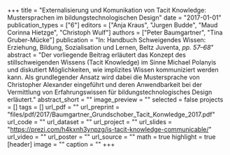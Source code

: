 +++
title = "Externalisierung und Komunikation von Tacit Knowledge: Mustersprachen im bildungstechnologischen Design"
date = "2017-01-01"
publication_types = ["6"]
editors = ["Anja Kraus", "Jurgen Budde", "Maud Corinna Hietzge", "Christoph Wulf"]
authors = ["Peter Baumgartner", "Tina Gruber-Mücke"]
publication = "In: Handbuch Schweigendes Wissen: Erziehung, Bildung, Sozialisation und Lernen, Beltz Juventa, _pp. 57–68_"
abstract = "Der vorliegende Beitrag erläutert das Konzept des stillschweigenden Wissens (Tacit Knowledge) im Sinne Michael Polanyis und diskutiert Möglichkeiten, wie implizites Wissen kommuniziert werden kann. Als grundlegender Ansatz wird dabei die Mustersprache von Christopher Alexander eingeführt und deren Anwendbarkeit bei der Vermittlung von Erfahrungswissen für bildungstechnologisches Design erläutert."
abstract_short = ""
image_preview = ""
selected = false
projects = []
tags = []
url_pdf = ""
url_preprint = "files/pdf/2017/Baumgartner_Grundschober_Tacit_Konwledge_2017.pdf"
url_code = ""
url_dataset = ""
url_project = ""
url_slides = "https://prezi.com/h4kxnh3ynpzg/is-tacit-knowledge-communicable/"
url_video = ""
url_poster = ""
url_source = ""
math = true
highlight = true
[header]
image = ""
caption = ""
+++
